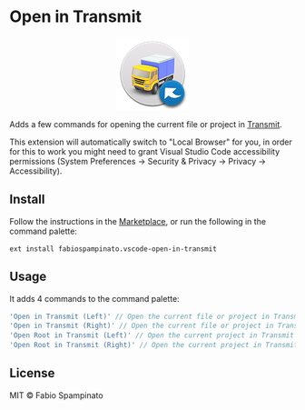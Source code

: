 # Open in Transmit

<p align="center">
	<img src="https://raw.githubusercontent.com/fabiospampinato/vscode-open-in-transmit/master/resources/logo-128x128.png" alt="Logo">
</p>

Adds a few commands for opening the current file or project in [Transmit](https://panic.com/transmit).

This extension will automatically switch to "Local Browser" for you, in order for this to work you might need to grant Visual Studio Code accessibility permissions (System Preferences -> Security & Privacy -> Privacy -> Accessibility).

## Install

Follow the instructions in the [Marketplace](https://marketplace.visualstudio.com/items?itemName=fabiospampinato.vscode-open-in-transmit), or run the following in the command palette:

```shell
ext install fabiospampinato.vscode-open-in-transmit
```

## Usage

It adds 4 commands to the command palette:

```js
'Open in Transmit (Left)' // Open the current file or project in Transmit's left panel
'Open in Transmit (Right)' // Open the current file or project in Transmit's right panel
'Open Root in Transmit (Left)' // Open the current project in Transmit's left panel
'Open Root in Transmit (Right)' // Open the current project in Transmit's right panel
```

## License

MIT © Fabio Spampinato
